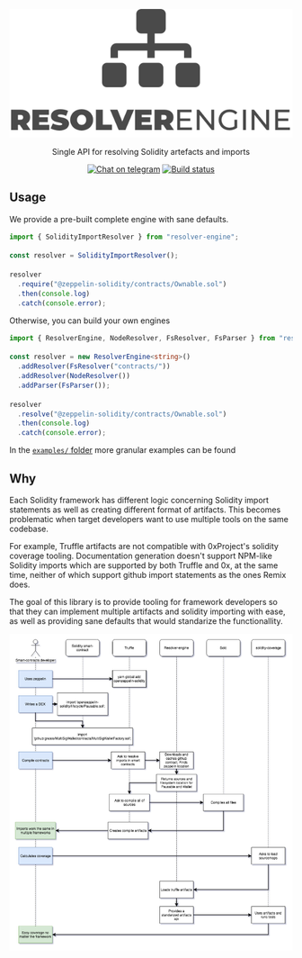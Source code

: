 <p align="center">
  <img src="doc/Logo@2x.png?raw=true">
  <p align="center">Single API for resolving Solidity artefacts and imports</p>

  <p align="center">
    <a href="https://t.me/resolverengine"><img alt="Chat on telegram" src="https://img.shields.io/badge/chat-on%20telegram-blue.svg" /></a>
    <a href="https://circleci.com/gh/Crypto-Punkers/resolver-engine/tree/master"><img alt="Build status" src="https://img.shields.io/circleci/project/github/Crypto-Punkers/resolver-engine/master.svg" /></a>
  </p>
</p>

## Usage

We provide a pre-built complete engine with sane defaults.

```typescript
import { SolidityImportResolver } from "resolver-engine";

const resolver = SolidityImportResolver();

resolver
  .require("@zeppelin-solidity/contracts/Ownable.sol")
  .then(console.log)
  .catch(console.error);
```

Otherwise, you can build your own engines

```typescript
import { ResolverEngine, NodeResolver, FsResolver, FsParser } from "resolver-engine";

const resolver = new ResolverEngine<string>()
  .addResolver(FsResolver("contracts/"))
  .addResolver(NodeResolver())
  .addParser(FsParser());

resolver
  .resolve("@zeppelin-solidity/contracts/Ownable.sol")
  .then(console.log)
  .catch(console.error);
```

In the [`examples/` folder](examples/) more granular examples can be found

## Why

Each Solidity framework has different logic concerning Solidity import statements as well as creating different format of artifacts. This becomes problematic when target developers want to use multiple tools on the same codebase.

For example, Truffle artifacts are not compatible with 0xProject's solidity coverage tooling. Documentation generation doesn't support NPM-like Solidity imports which are supported by both Truffle and 0x, at the same time, neither of which support github import statements as the ones Remix does.

The goal of this library is to provide tooling for framework developers so that they can implement multiple artifacts and solidity importing with ease, as well as providing sane defaults that would standarize the functionallity.

<p align="center">
  <img src="doc/SequenceRender.png?raw=true">
</p>

